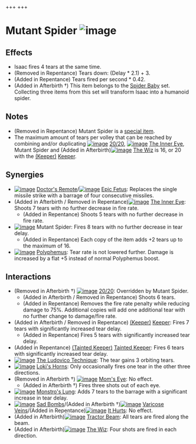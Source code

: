 +++
+++

 # Mutant Spider ![image](/image/Mutant_Spider.png) 

Effects
---------


* Isaac fires 4 tears at the same time.
* (Removed in Repentance) Tears down: (Delay * 2.1) + 3.
* (Added in Repentance) Tears fired per second * 0.42.
* (Added in Afterbirth †) This item belongs to the [Spider Baby](/wiki/Spider_Baby_(Transformation) "Spider Baby (Transformation)") set. Collecting three items from this set will transform Isaac into a humanoid spider.


Notes
-------


* (Removed in Repentance) Mutant Spider is a [special item](/wiki/Special_item "Special item").
* The maximum amount of tears per volley that can be reached by combining and/or duplicating [![image](/image/20/20.png)](/wiki/20/20 "20/20") [20/20](/wiki/20/20 "20/20"), [![image](/image/The_Inner_Eye.png)](/wiki/The_Inner_Eye "The Inner Eye") [The Inner Eye](/wiki/The_Inner_Eye "The Inner Eye"), Mutant Spider and (Added in Afterbirth)[![image](/image/The_Wiz.png)](/wiki/The_Wiz "The Wiz") [The Wiz](/wiki/The_Wiz "The Wiz") is 16, or 20 with the  [(Keeper)](/wiki/Keeper "Keeper") [Keeper](/wiki/Keeper "Keeper").


Synergies
-----------


* [![image](/image/Doctor%27s_Remote.png)](/wiki/Doctor%27s_Remote "Doctor's Remote") [Doctor's Remote](/wiki/Doctor%27s_Remote "Doctor's Remote")/[![image](/image/Epic_Fetus.png)](/wiki/Epic_Fetus "Epic Fetus") [Epic Fetus](/wiki/Epic_Fetus "Epic Fetus"): Replaces the single missile strike with a barrage of four consecutive missiles.
* (Added in Afterbirth / Removed in Repentance)[![image](/image/The_Inner_Eye.png)](/wiki/The_Inner_Eye "The Inner Eye") [The Inner Eye](/wiki/The_Inner_Eye "The Inner Eye"): Shoots 7 tears with no further decrease in fire rate.
	+ (Added in Repentance) Shoots 5 tears with no further decrease in fire rate.
* [![image](/image/Mutant_Spider.png)](/wiki/Mutant_Spider "Mutant Spider") Mutant Spider: Fires 8 tears with no further decrease in tear delay.
	+ (Added in Repentance) Each copy of the item adds +2 tears up to the maximum of 16.
* [![image](/image/Polyphemus.png)](/wiki/Polyphemus "Polyphemus") [Polyphemus](/wiki/Polyphemus "Polyphemus"): Tear rate is not lowered further. Damage is increased by a flat +5 instead of normal Polyphemus boost.


Interactions
--------------


* (Removed in Afterbirth †) [![image](/image/20/20.png)](/wiki/20/20 "20/20") [20/20](/wiki/20/20 "20/20"): Overridden by Mutant Spider.
	+ (Added in Afterbirth / Removed in Repentance) Shoots 6 tears.
	+ (Added in Repentance) Removes the fire rate penalty while reducing damage to 75%. Additional copies will add one additional tear with no further change to damage/fire rate.
* (Added in Afterbirth / Removed in Repentance)  [(Keeper)](/wiki/Keeper "Keeper") [Keeper](/wiki/Keeper "Keeper"): Fires 7 tears with significantly increased tear delay.
	+ (Added in Repentance) Fires 5 tears with significantly increased tear delay.
* (Added in Repentance)  [(Tainted Keeper)](/wiki/Tainted_Keeper "Tainted Keeper") [Tainted Keeper](/wiki/Tainted_Keeper "Tainted Keeper"): Fires 6 tears with significantly increased tear delay.
* [![image](/image/The_Ludovico_Technique.png)](/wiki/The_Ludovico_Technique "The Ludovico Technique") [The Ludovico Technique](/wiki/The_Ludovico_Technique "The Ludovico Technique"): The tear gains 3 orbiting tears.
* [![image](/image/Loki%27s_Horns.png)](/wiki/Loki%27s_Horns "Loki's Horns") [Loki's Horns](/wiki/Loki%27s_Horns "Loki's Horns"): Only occasionally fires one tear in the other three directions.
* (Removed in Afterbirth †) [![image](/image/Mom%27s_Eye.png)](/wiki/Mom%27s_Eye "Mom's Eye") [Mom's Eye](/wiki/Mom%27s_Eye "Mom's Eye"): No effect.
	+ (Added in Afterbirth †) Fires three shots out of each eye.
* [![image](/image/Monstro%27s_Lung.png)](/wiki/Monstro%27s_Lung "Monstro's Lung") [Monstro's Lung](/wiki/Monstro%27s_Lung "Monstro's Lung"): Adds 7 tears to the barrage with a significant increase in tear delay.
* [![image](/image/Sad_Bombs.png)](/wiki/Sad_Bombs "Sad Bombs") [Sad Bombs](/wiki/Sad_Bombs "Sad Bombs")/(Added in Afterbirth †)[![image](/image/Varicose_Veins.png)](/wiki/Varicose_Veins "Varicose Veins") [Varicose Veins](/wiki/Varicose_Veins "Varicose Veins")/(Added in Repentance)[![image](/image/It_Hurts.png)](/wiki/It_Hurts "It Hurts") [It Hurts](/wiki/It_Hurts "It Hurts"): No effect.
* (Added in Afterbirth)[![image](/image/Tractor_Beam.png)](/wiki/Tractor_Beam "Tractor Beam") [Tractor Beam](/wiki/Tractor_Beam "Tractor Beam"): All tears are fired along the beam.
* (Added in Afterbirth)[![image](/image/The_Wiz.png)](/wiki/The_Wiz "The Wiz") [The Wiz](/wiki/The_Wiz "The Wiz"): Four shots are fired in each direction.


